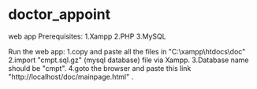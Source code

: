 # doctor_appoint
web app
Prerequisites:
1.Xampp
2.PHP
3.MySQL

Run the web app:
1.copy and paste all the files in "C:\xampp\htdocs\doc\"
2.import "cmpt.sql.gz" (mysql database) file via Xampp.
3.Database name should be "cmpt".
4.goto the browser and paste this link "http://localhost/doc/mainpage.html" .


